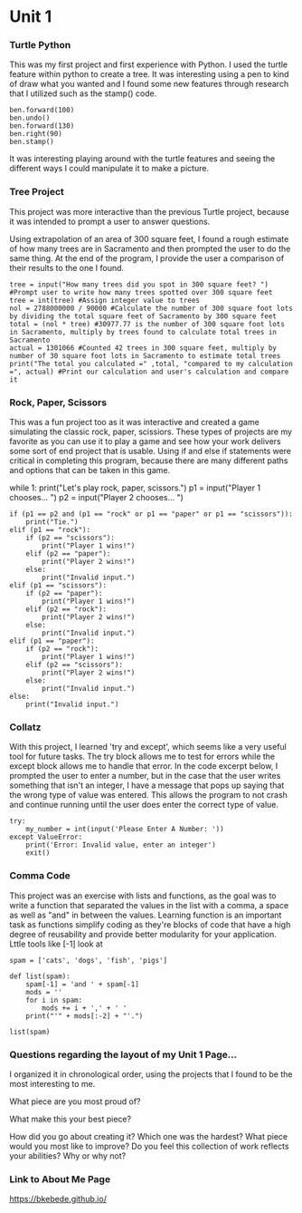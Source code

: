# Unit 1

### Turtle Python

This was my first project and first experience with Python. I used the turtle feature within python to create a tree. It was interesting using a pen to kind of draw what you wanted and I found some new features through research that I utilized such as the stamp() code. 

    ben.forward(100)
    ben.undo()
    ben.forward(130)
    ben.right(90)
    ben.stamp()
    
It was interesting playing around with the turtle features and seeing the different ways I could manipulate it to make a picture. 

### Tree Project

This project was more interactive than the previous Turtle project, because it was intended to prompt a user to answer questions. 

Using extrapolation of an area of 300 square feet, I found a rough estimate of how many trees are in Sacramento and then prompted the user to do the same thing. At the end of the program, I provide the user a comparison of their results to the one I found. 

    tree = input("How many trees did you spot in 300 square feet? ") #Prompt user to write how many trees spotted over 300 square feet
    tree = int(tree) #Assign integer value to trees
    nol = 2788000000 / 90000 #Calculate the number of 300 square foot lots by dividing the total square feet of Sacramento by 300 square feet
    total = (nol * tree) #30977.77 is the number of 300 square foot lots in Sacramento, multiply by trees found to calculate total trees in Sacramento
    actual = 1301066 #Counted 42 trees in 300 square feet, multiply by number of 30 square foot lots in Sacramento to estimate total trees
    print("The total you calculated =" ,total, "compared to my calculation =", actual) #Print our calculation and user's calculation and compare it

### Rock, Paper, Scissors 

This was a fun project too as it was interactive and created a game simulating the classic rock, paper, scissiors. These types of projects are my favorite as you can use it to play a game and see how your work delivers some sort of end project that is usable. Using if and else if statements were critical in completing this program, because there are many different paths and options that can be taken in this game. 

while 1:
    print("Let's play rock, paper, scissors.")
    p1 = input("Player 1 chooses... ")
    p2 = input("Player 2 chooses... ")

    if (p1 == p2 and (p1 == "rock" or p1 == "paper" or p1 == "scissors")):
        print("Tie.")
    elif (p1 == "rock"):
        if (p2 == "scissors"):
            print("Player 1 wins!")
        elif (p2 == "paper"):
            print("Player 2 wins!")
        else:
            print("Invalid input.")
    elif (p1 == "scissors"):
        if (p2 == "paper"):
            print("Player 1 wins!")
        elif (p2 == "rock"):
            print("Player 2 wins!")
        else:
            print("Invalid input.")
    elif (p1 == "paper"):
        if (p2 == "rock"):
            print("Player 1 wins!")
        elif (p2 == "scissors"):
            print("Player 2 wins!")
        else:
            print("Invalid input.")
    else:
        print("Invalid input.")
        
### Collatz

With this project, I learned 'try and except', which seems like a very useful tool for future tasks. The try block allows me to test for errors while the except block allows me to handle that error. In the code excerpt below, I prompted the user to enter a number, but in the case that the user writes something that isn't an integer, I have a message that pops up saying that the wrong type of value was entered. This allows the program to not crash and continue running until the user does enter the correct type of value. 

    try:
        my_number = int(input('Please Enter A Number: '))
    except ValueError:
        print('Error: Invalid value, enter an integer')
        exit()
    
### Comma Code

This project was an exercise with lists and functions, as the goal was to write a function that separated the values in the list with a comma, a space as well as "and" in between the values. Learning function is an important task as functions simplify coding as they're blocks of code that have a high degree of reusability and provide better modularity for your application. Lttle tools like [-1] look at 

    spam = ['cats', 'dogs', 'fish', 'pigs']

    def list(spam):
        spam[-1] = 'and ' + spam[-1]
        mods = ''
        for i in spam:
            mods += i + ',' + ' '
        print("'" + mods[:-2] + "'.")

    list(spam)

### Questions regarding the layout of my Unit 1 Page...

I organized it in chronological order, using the projects that I found to be the most interesting to me. 

What piece are you most proud of?

What make this your best piece?

How did you go about creating it?
Which one was the hardest?
What piece would you most like to improve?
Do you feel this collection of work reflects your abilities? Why or why not?

### Link to About Me Page
https://bkebede.github.io/
